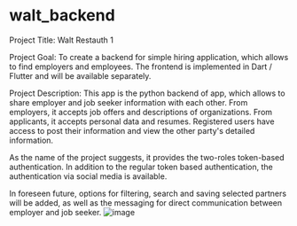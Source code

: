 # walt_backend

Project Title: Walt Restauth 1

Project Goal: To create a backend for simple hiring application, which allows to find employers and employees. The frontend is implemented in Dart / Flutter and will be available separately.

Project Description:
This app is the python backend of app, which allows to share employer and job seeker information with each other. From employers, it accepts job offers and descriptions of organizations. From applicants, it accepts personal data and resumes. Registered users have access to post their information and view the other party's detailed information.

As the name of the project suggests, it provides the two-roles token-based authentication. In addition to the regular token based authentication, the authentication via social media is available.

In foreseen future, options for filtering, search and saving selected partners will be added, as well as the messaging for direct communication between employer and job seeker.
![image](https://github.com/kotrotko/walt_backend/assets/28488170/78cf28fe-fbe8-45bf-9ffa-c2b59d091e1c)
